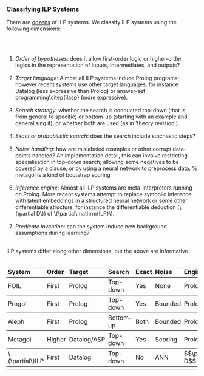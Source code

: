 <div class="accordion">

<h3>Classifying ILP Systems</h3>
<div>
	There are <a href="{{sys}}">dozens</a> of ILP systems. We classify ILP systems using the following dimensions:

<br><br>
<ol>
	<li><i>Order of hypotheses</i>: does it allow first-order logic or higher-order logics in the  representation of inputs, intermediates, and outputs?</li><br>
	<li><i>Target language</i>: Almost all ILP systems induce Prolog programs; however recent systems use other target languages, for instance Datalog (less expressive than Prolog) or answer-set programming\citep{ilasp} (more expressive).</li><br>
	<li><i>Search strategy</i>: whether the search is conducted top-down (that is, from general to specific) or bottom-up (starting with an example and generalising it), or whether both are used (as in 'theory revision'). </li><br>
	<li><i>Exact or probabilistic search</i>: does the search include stochastic steps?</li><br>
	<li><i>Noise handling</i>: how are mislabeled examples or other corrupt data-points handled? An implementation detail, this can involve restricting specialisation in top-down search; allowing some negatives to be covered by a clause; or by using a neural network to preprocess data. % metagol is a kind of bootstrap scoring</li><br>
	<li><i>Inference engine</i>: Almost all ILP systems are meta-interpreters running on Prolog. More recent systems attempt to replace symbolic inference with latent embeddings in a structured neural network or some other differentiable structure, for instance the differentiable deduction (\(\partial D\)) of \(\partial\mathrm{ILP}\).</li><br>
	<li><i>Predicate invention</i>: can the system induce new background assumptions during learning?</li><br>
</ol>


ILP systems differ along other dimensions, but the above are informative.<br><br>

<center>
<table style="border-collapse: collapse; border: none; border-spacing: 0px;">	
	<tr>
		<td style="border-top: 1px solid black; border-bottom: 1px solid black; padding-right: 3pt; padding-left: 3pt;">
			<b>System</b>
		</td>
		<td style="border-top: 1px solid black; border-bottom: 1px solid black; padding-right: 3pt; padding-left: 3pt;">
			<b>Order</b>
		</td>
		<td style="border-top: 1px solid black; border-bottom: 1px solid black; padding-right: 3pt; padding-left: 3pt;">
			<b>Target</b>
		</td>
		<td style="border-top: 1px solid black; border-bottom: 1px solid black; padding-right: 3pt; padding-left: 3pt;">
			<b>Search</b>
		</td>
		<td style="border-top: 1px solid black; border-bottom: 1px solid black; padding-right: 3pt; padding-left: 3pt;">
			<b>Exact</b>
		</td>
		<td style="border-top: 1px solid black; border-bottom: 1px solid black; padding-right: 3pt; padding-left: 3pt;">
			<b>Noise</b>
		</td>
		<td style="border-top: 1px solid black; border-bottom: 1px solid black; padding-right: 3pt; padding-left: 3pt;">
			<b>Engine</b>
		</td>
		<td style="border-top: 1px solid black; border-bottom: 1px solid black; padding-right: 3pt; padding-left: 3pt;">
			<b>Invent</b>
		</td>
	</tr>
	<tr>
		<td style="border-bottom: 1px solid black; padding-right: 3pt; padding-left: 3pt;">
			FOIL
		</td>
		<td style="border-bottom: 1px solid black; padding-right: 3pt; padding-left: 3pt;">
			First
		</td>
		<td style="border-bottom: 1px solid black; padding-right: 3pt; padding-left: 3pt;">
			Prolog
		</td>
		<td style="border-bottom: 1px solid black; padding-right: 3pt; padding-left: 3pt;">
			Top-down
		</td>
		<td style="border-bottom: 1px solid black; padding-right: 3pt; padding-left: 3pt;">
			Yes
		</td>
		<td style="border-bottom: 1px solid black; padding-right: 3pt; padding-left: 3pt;">
			None
		</td>
		<td style="border-bottom: 1px solid black; padding-right: 3pt; padding-left: 3pt;">
			Prolog
		</td>
		<td style="border-bottom: 1px solid black; padding-right: 3pt; padding-left: 3pt;">
			No
		</td>
	</tr>
	<tr>
		<td style="border-bottom: 1px solid black; padding-right: 3pt; padding-left: 3pt;">
			Progol
		</td>
		<td style="border-bottom: 1px solid black; padding-right: 3pt; padding-left: 3pt;">
			First
		</td>
		<td style="border-bottom: 1px solid black; padding-right: 3pt; padding-left: 3pt;">
			Prolog
		</td>
		<td style="border-bottom: 1px solid black; padding-right: 3pt; padding-left: 3pt;">
			Top-down
		</td>
		<td style="border-bottom: 1px solid black; padding-right: 3pt; padding-left: 3pt;">
			Yes
		</td>
		<td style="border-bottom: 1px solid black; padding-right: 3pt; padding-left: 3pt;">
			Bounded
		</td>
		<td style="border-bottom: 1px solid black; padding-right: 3pt; padding-left: 3pt;">
			Prolog
		</td>
		<td style="border-bottom: 1px solid black; padding-right: 3pt; padding-left: 3pt;">
			No
		</td>
	</tr>
	<tr>
		<td style="border-bottom: 1px solid black; padding-right: 3pt; padding-left: 3pt;">
			Aleph
		</td>
		<td style="border-bottom: 1px solid black; padding-right: 3pt; padding-left: 3pt;">
			First
		</td>
		<td style="border-bottom: 1px solid black; padding-right: 3pt; padding-left: 3pt;">
			Prolog
		</td>
		<td style="border-bottom: 1px solid black; padding-right: 3pt; padding-left: 3pt;">
			Bottom-up
		</td>
		<td style="border-bottom: 1px solid black; padding-right: 3pt; padding-left: 3pt;">
			Both
		</td>
		<td style="border-bottom: 1px solid black; padding-right: 3pt; padding-left: 3pt;">
			Bounded
		</td>
		<td style="border-bottom: 1px solid black; padding-right: 3pt; padding-left: 3pt;">
			Prolog
		</td>
		<td style="border-bottom: 1px solid black; padding-right: 3pt; padding-left: 3pt;">
			No
		</td>
	</tr>
	<tr>
		<td style="border-bottom: 1px solid black; padding-right: 3pt; padding-left: 3pt;">
			Metagol
		</td>
		<td style="border-bottom: 1px solid black; padding-right: 3pt; padding-left: 3pt;">
			Higher
		</td>
		<td style="border-bottom: 1px solid black; padding-right: 3pt; padding-left: 3pt;">
			Datalog/ASP
		</td>
		<td style="border-bottom: 1px solid black; padding-right: 3pt; padding-left: 3pt;">
			Top-down
		</td>
		<td style="border-bottom: 1px solid black; padding-right: 3pt; padding-left: 3pt;">
			Yes
		</td>
		<td style="border-bottom: 1px solid black; padding-right: 3pt; padding-left: 3pt;">
			Scoring
		</td>
		<td style="border-bottom: 1px solid black; padding-right: 3pt; padding-left: 3pt;">
			Prolog
		</td>
		<td style="border-bottom: 1px solid black; padding-right: 3pt; padding-left: 3pt;">
			Yes
		</td>
	</tr>
	<tr>
		<td style="border-bottom: 1px solid black; padding-right: 3pt; padding-left: 3pt;">
			\(\partial\)ILP
		</td>
		<td style="border-bottom: 1px solid black; padding-right: 3pt; padding-left: 3pt;">
			First
		</td>
		<td style="border-bottom: 1px solid black; padding-right: 3pt; padding-left: 3pt;">
			Datalog
		</td>
		<td style="border-bottom: 1px solid black; padding-right: 3pt; padding-left: 3pt;">
			Top-down
		</td>
		<td style="border-bottom: 1px solid black; padding-right: 3pt; padding-left: 3pt;">
			No
		</td>
		<td style="border-bottom: 1px solid black; padding-right: 3pt; padding-left: 3pt;">
			ANN
		</td>
		<td style="border-bottom: 1px solid black; padding-right: 3pt; padding-left: 3pt;">
			$$\partial D$$
		</td>
		<td style="border-bottom: 1px solid black; padding-right: 3pt; padding-left: 3pt;">
			Yes
		</td>
	</tr>
	<tr>
		<td style="padding-right: 3pt; padding-left: 3pt;">
		</td>
		<td style="padding-right: 3pt; padding-left: 3pt;">
		</td>
		<td style="padding-right: 3pt; padding-left: 3pt;">
		</td>
		<td style="padding-right: 3pt; padding-left: 3pt;">
		</td>
		<td style="padding-right: 3pt; padding-left: 3pt;">
		</td>
		<td style="padding-right: 3pt; padding-left: 3pt;">
		</td>
		<td style="padding-right: 3pt; padding-left: 3pt;">
		</td>
		<td style="padding-right: 3pt; padding-left: 3pt;">
		</td>
	</tr>
</table>
</center>

</div>


</div>

<br><br>